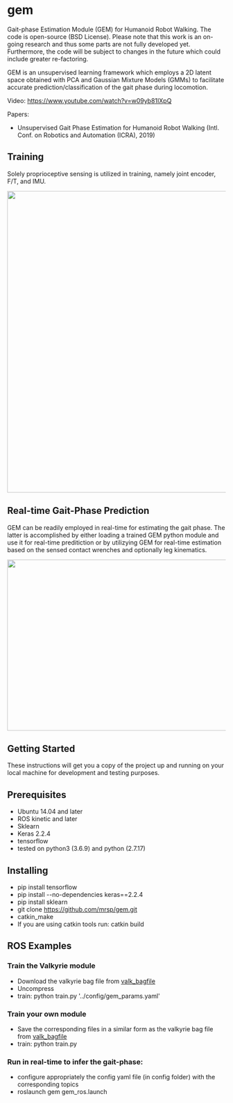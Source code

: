 # gem
Gait-phase Estimation Module (GEM) for Humanoid Robot Walking. The code is open-source (BSD License). Please note that this work is an on-going research and thus some parts are not fully developed yet. Furthermore, the code will be subject to changes in the future which could include greater re-factoring.

GEM is an unsupervised learning framework which employs a 2D latent space obtained with PCA and Gaussian Mixture Models (GMMs) to facilitate accurate prediction/classification of the gait phase during locomotion.


Video: https://www.youtube.com/watch?v=w09yb81IXpQ

Papers: 
* Unsupervised Gait Phase Estimation for Humanoid Robot Walking (Intl. Conf. on Robotics and Automation (ICRA), 2019)



## Training
Solely proprioceptive sensing is utilized in training, namely joint encoder, F/T, and IMU.


<p align="center">
  <img width="701" height="693" src="img/gem01.png">
</p>


## Real-time Gait-Phase Prediction
GEM can be readily employed in real-time for estimating the gait phase. The latter is accomplished by either loading a trained GEM python module and use it for real-time preditiction or by utilizying GEM for real-time estimation based on the sensed contact wrenches and optionally leg kinematics.

<p align="center">
  <img width="708" height="393" src="img/gem02.png">
</p>



## Getting Started
These instructions will get you a copy of the project up and running on your local machine for development and testing purposes.

## Prerequisites
* Ubuntu 14.04 and later
* ROS kinetic and later
* Sklearn 
* Keras 2.2.4
* tensorflow 
* tested on python3 (3.6.9) and python (2.7.17)

## Installing
* pip install tensorflow
* pip install --no-dependencies keras==2.2.4
* pip install sklearn
* git clone https://github.com/mrsp/gem.git
* catkin_make
* If you are using catkin tools run: catkin build  

## ROS Examples
### Train the Valkyrie module
* Download the valkyrie bag file from [valk_bagfile](http://users.ics.forth.gr/~spiperakis/gem_test_valkyrie.zip)
* Uncompress
* train: python train.py '../config/gem_params.yaml'

### Train your own module
* Save the corresponding files in a similar form as the valkyrie bag file from [valk_bagfile](http://users.ics.forth.gr/~spiperakis/gem_test_valkyrie.zip)
* train: python train.py

### Run in real-time to infer the gait-phase:
* configure appropriately the config yaml file (in config folder) with the corresponding topics 
* roslaunch gem gem_ros.launch
